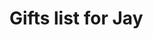 # Gifts list for Jay
<div class="list"></div>
<script>
const div = document.getElementById("list");
const listURL = "jeremy.libion.ca/Gifts/assets/jay.json";
const list = new Request(listURL);
const wishlist = await fetch(list);
const WL = await wishlist.json();
if (div) div.innerHTML = WL.stringify()
</script>